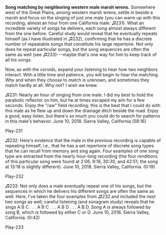 **Song matching by neighboring western male marsh wrens.** Somewhere west of the Great Plains, among western marsh wrens, settle in beside a marsh and focus on the singing of just one male (you can warm up with this recording, almost an hour from one California male: ♫231). What an incredible variety of songs he delivers, each song almost always different from the one before. Careful study would reveal that he eventually repeats himself (as I have illustrated in ♫232), confirming that he has a discrete number of repeatable songs that constitute his large repertoire. Not only does he repeat particular songs, but the song sequences are often the same as well (see ♫233)---maybe that's one way for him to keep track of all his songs.

Now, as with the corvids, expand your listening to hear how two neighbors interact. With a little time and patience, you will begin to hear the matching. Why and when they choose to match is unknown, and sometimes they match hardly at all. Why not? I wish we knew.

♫231: Nearly an hour of singing from one male. I did my best to hold the parabolic reflector on him, but he at times escaped my aim for a few seconds. Enjoy the "raw" field recording; this is the best that I could do with this male as he flew up and down the drainage ditch beside the road. Enjoy a good, easy listen, but there's so much you could do to search for patterns in this male's behavior. June 10, 2018. Sierra Valley, California (58:16)

Play-231

♫232: Here's evidence that the male in the previous recording is capable of repeating himself, i.e., that he has a set repertoire of discrete song types that he can recall from memory and sing again. Four examples of one song type are extracted from the nearly hour-long recording (the four renditions of this particular song were found at 2:06, 9:18, 30:30, and 42:51; the song at 13:18 is slightly different). June 10, 2018. Sierra Valley, California. (0:19)

Play-232

♫233: Not only does a male eventually repeat one of his songs, but the sequences in which he delivers his different songs are often the same as well. Here, I've taken the four examples from ♫232 and included the next two songs as well; careful listening (and sonagram study) reveals that he sings A B C . . . A B C . . . A B D . . . A B D. Song A is always followed by song B, which is followed by either C or D. June 10, 2018. Sierra Valley, California. (0:42)

Play-233
